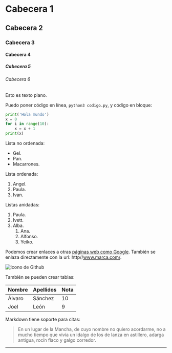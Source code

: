 # Cabecera 1

## Cabecera 2

### Cabecera 3

#### Cabecera 4

##### Cabecera 5

###### Cabecera 6

Esto es texto plano.

Puedo poner código en línea, `python3 codigo.py`, y código en bloque:

```python
print('Hola mundo')
x = 0
for i in range(10):
    x = x + 1
print(x)
```

Lista no ordenada:

* Gel.
* Pan.
* Macarrones.

Lista ordenada:

1. Angel.
2. Paula.
3. Ivan.

Listas anidadas:

1. Paula.
2. Ivett.
3. Alba.
    1. Ana.
    2. Alfonso.
    3. Yeiko.
    
Podemos crear enlaces a otras [páginas web como Google](http://google.com). También se enlaza directamente con la url: http//www.marca.com/.

![Icono de Github](https://github.com/apple-touch-icon.png 'Imagen de Github')

También se pueden crear tablas:

| Nombre | Apellidos | Nota |
|--------|-----------|------|
| Álvaro | Sánchez   |  10  |
| Joel   | León      |  9   |

Markdown tiene soporte para citas:

> En un lugar de la Mancha, de cuyo nombre no quiero acordarme, no a mucho tiempo que vivía un idalgo de los de lanza en astillero, adarga antigua, rocín flaco y galgo corredor. 

---
